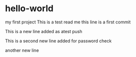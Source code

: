 # hello-world
my first project
This is a test read me
this line is a first commit

This is a new line added as atest push

This is a second new line added for password check

another new line
